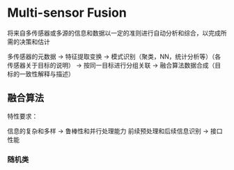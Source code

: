 # Multi-sensor Fusion

将来自多传感器或多源的信息和数据以一定的准则进行自动分析和综合，以完成所需的决策和估计

多传感器的元数据 -> 特征提取变换 -> 模式识别（聚类，NN，统计分析等）（各传感器关于目标的说明） -> 按同一目标进行分组关联 -> 融合算法数据合成（目标的一致性解释与描述）

## 融合算法

特性要求：

信息的复杂和多样 -> 鲁棒性和并行处理能力
前续预处理和后续信息识别 -> 接口性能

### 随机类

